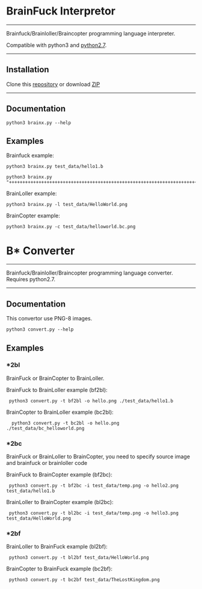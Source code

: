 # BrainFuck Interpretor

---

Brainfuck/Brainloller/Braincopter programming language interpreter.

Compatible with python3 and [python2.7](https://github.com/hhhonzik/python-brainfuck/tree/python2.7).

---

## Installation

Clone this [repository](http://github.com/hhhonzik/python-brainfuck) or download [ZIP](http://github.com/hhhonzik/python-brainfuck/archive/master.zip)

---


## Documentation

    python3 brainx.py --help

## Examples

Brainfuck example:

    python3 brainx.py test_data/hello1.b

    python3 brainx.py "++++++++++++++++++++++++++++++++++++++++++++++++++++++++++++++++++++++++."

BrainLoller example:

    python3 brainx.py -l test_data/HelloWorld.png


BrainCopter example:

    python3 brainx.py -c test_data/helloworld.bc.png


# B* Converter

---

Brainfuck/Brainloller/Braincopter programming language converter.
Requires python2.7.

---

## Documentation

This convertor use PNG-8 images.

    python3 convert.py --help



## Examples

### *2bl

BrainFuck or BrainCopter to BrainLoller.

BrainFuck to BrainLoller example (bf2bl):

     python3 convert.py -t bf2bl -o hello.png ./test_data/hello1.b

BrainCopter to BrainLoller example (bc2bl):

      python3 convert.py -t bc2bl -o hello.png ./test_data/bc_helloworld.png


### *2bc

BrainFuck or BrainLoller to BrainCopter, you need to specify source image and brainfuck or brainloller code

BrainFuck to BrainCopter example (bf2bc):

     python3 convert.py -t bf2bc -i test_data/temp.png -o hello2.png test_data/hello1.b

BrainLoller to BrainCopter example (bl2bc):

     python3 convert.py -t bl2bc -i test_data/temp.png -o hello3.png test_data/HelloWorld.png



### *2bf

BrainLoller to BrainFuck example (bl2bf):

     python3 convert.py -t bl2bf test_data/HelloWorld.png


BrainCopter to BrainFuck example (bc2bf):

     python3 convert.py -t bc2bf test_data/TheLostKingdom.png




